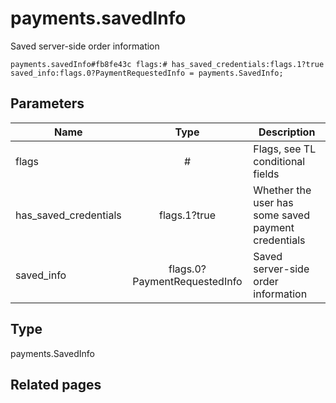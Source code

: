 # payments.savedInfo
Saved server-side order information

```
payments.savedInfo#fb8fe43c flags:# has_saved_credentials:flags.1?true saved_info:flags.0?PaymentRequestedInfo = payments.SavedInfo;
```

## Parameters
| Name | Type | Description |
| ---- | :----: | ----------- |
| flags | # | Flags, see TL conditional fields |
| has_saved_credentials | flags.1?true | Whether the user has some saved payment credentials |
| saved_info | flags.0?PaymentRequestedInfo | Saved server-side order information |


## Type
payments.SavedInfo

## Related pages
